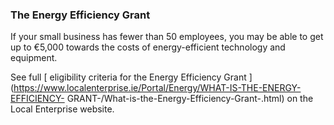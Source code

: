 ###  **The Energy Efficiency Grant**

If your small business has fewer than 50 employees, you may be able to get up
to €5,000 towards the costs of energy-efficient technology and equipment.

See full [ eligibility criteria for the Energy Efficiency Grant
](https://www.localenterprise.ie/Portal/Energy/WHAT-IS-THE-ENERGY-EFFICIENCY-
GRANT-/What-is-the-Energy-Efficiency-Grant-.html) on the Local Enterprise
website.
